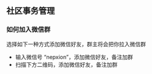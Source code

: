 ## 社区事务管理

### 如何加入微信群
选择如下一种方式添加微信好友，群主将会把你拉入微信群
- 输入微信号 “nepxion”，添加微信好友，备注加群
- 扫描下方二维码，添加微信好友，备注加群
